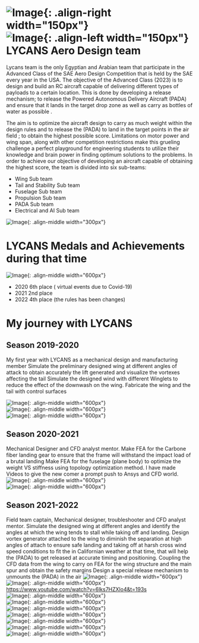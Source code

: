 <!--
---
title: 'LYCANS Aero Design team'
date: 2012-08-14
permalink: /posts/2012/08/blog-post-1/
tags:
  - cool posts
  - category1
  - category2
---
-->

![Image](../images/lycans/Picture1.png){: .align-right width="150px"} <br/>
![Image](../images/lycans/Picture2.png){: .align-left width="150px"} <br/>
LYCANS Aero Design team
======
Lycans team is the only Egyptian and Arabian team that participate in the Advanced Class of the SAE Aero Design Competition that is held by the SAE every year in the USA. The objective of the Advanced Class (2023) is to design and build an RC aircraft capable of delivering different types of payloads to a certain location. This is done by developing a release mechanism; to release the Powered Autonomous Delivery Aircraft (PADA) and ensure that it lands in the target drop zone as well as carry as bottles of water as possible .

The aim is to optimize the aircraft design to carry as much weight within the design rules and to release the (PADA) to land in the target points in the air field ; to obtain the highest possible score. Limitations on motor power and wing span, along with other competition restrictions make this grueling challenge a perfect playground for engineering students to utilize their knowledge and brain power in finding optimum solutions to the problems. In order to achieve our objective of developing an aircraft capable of obtaining the highest score, the team is divided into six sub-teams:
- Wing Sub team
- Tail and Stability Sub team
- Fuselage Sub team
- Propulsion Sub team
- PADA Sub team
- Electrical and AI Sub team

![Image](../images/Picture3.png){: .align-middle width="300px"} <br/>

LYCANS Medals and Achievements during that time
======
![Image](../images/lycans/Picture7.png){: .align-middle width="600px"} <br/>

- 2020 6th place ( virtual events due to Covid-19)
- 2021 2nd place 
- 2022 4th place (the rules has been changes)

My journey with LYCANS
======

Season 2019-2020 
------
My first year with LYCANS as a mechanical design and manufacturing member 
Simulate the preliminary designed wing at different angles of attack to obtain accurately the lift generated and visualize the vortexes affecting the tail
Simulate the designed wind with different Winglets to reduce the effect of the downwash on the wing.
Fabricate the wing and the tail with control surfaces 

![Image](../images/lycans/Picture8.png){: .align-middle width="600px"} <br/>
![Image](../images/lycans/Picture9.png){: .align-middle width="600px"} <br/>
![Image](../images/lycans/Picture10.png){: .align-middle width="600px"} <br/>


Season 2020-2021
------
Mechanical Designer and CFD analyst mentor.
Make FEA for the Carbone fiber landing gear to ensure that the frame will withstand the impact load of a brutal landing 
Make FEA for the fuselage (plane body) to optimize the weight VS stiffness using topology optimization method.
I have made Videos to give the new comer a prompt push to Ansys and CFD world. 
![Image](../images/lycans/Picture11.png){: .align-middle width="600px"} <br/>
![Image](../images/lycans/Picture12.png){: .align-middle width="600px"} <br/>



Season 2021-2022
------
Field team captain, Mechanical designer, troubleshooter and CFD analyst mentor.
Simulate the designed wing at different angles and identify the angles at which the wing tends to stall while taking off and landing.
Design vortex generator attached to the wing to diminish the separation at high angles of attach to ensure safe landing and taking off at harsh cross wind speed conditions to fit the in Californian weather at that time, that will help the (PADA) to get released at accurate timing and positioning.
Coupling the CFD data from the wing to carry on FEA for the wing structure and the main spur and obtain the safety margins
Design a special release mechanism to unmounts the (PADA) in the air 
![Image](../images/lycans/Picture13.png){: .align-middle width="600px"} <br/>
![Image](../images/lycans/Picture14.png){: .align-middle width="600px"} <br/>
https://www.youtube.com/watch?v=6lks7HZXlo4&t=193s <br/>
![Image](../images/lycans/Picture15.png){: .align-middle width="600px"} <br/>
![Image](../images/lycans/Picture16.png){: .align-middle width="600px"} <br/>
![Image](../images/lycans/Picture18.png){: .align-middle width="600px"} <br/>
![Image](../images/lycans/Picture19.png){: .align-middle width="600px"} <br/>
![Image](../images/lycans/Picture20.png){: .align-middle width="600px"} <br/>
![Image](../images/lycans/Picture21.jpg){: .align-middle width="600px"} <br/>
![Image](../images/lycans/Picture22.jpg){: .align-middle width="600px"} <br/>

